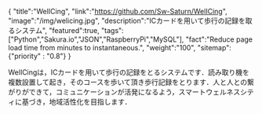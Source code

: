 {
    "title":"WelICing",
    "link":"https://github.com/Sw-Saturn/WelICing",
    "image":"/img/welicing.jpg",
    "description":"ICカードを用いて歩行の記録を取るシステム",
    "featured":true,
    "tags":["Python","Sakura.io","JSON","RaspberryPi","MySQL"],
    "fact":"Reduce page load time from minutes to instantaneous.",
    "weight":"100",
    "sitemap": {"priority" : "0.8"}
}

WelICingは，ICカードを用いて歩行の記録をとるシステムです．読み取り機を複数設置して起き，そのコースを歩いて頂き歩行記録をとります．人と人との繋がりができて，コミュニケーションが活発になるよう，スマートウェルネスシティに基づき，地域活性化を目指します．

